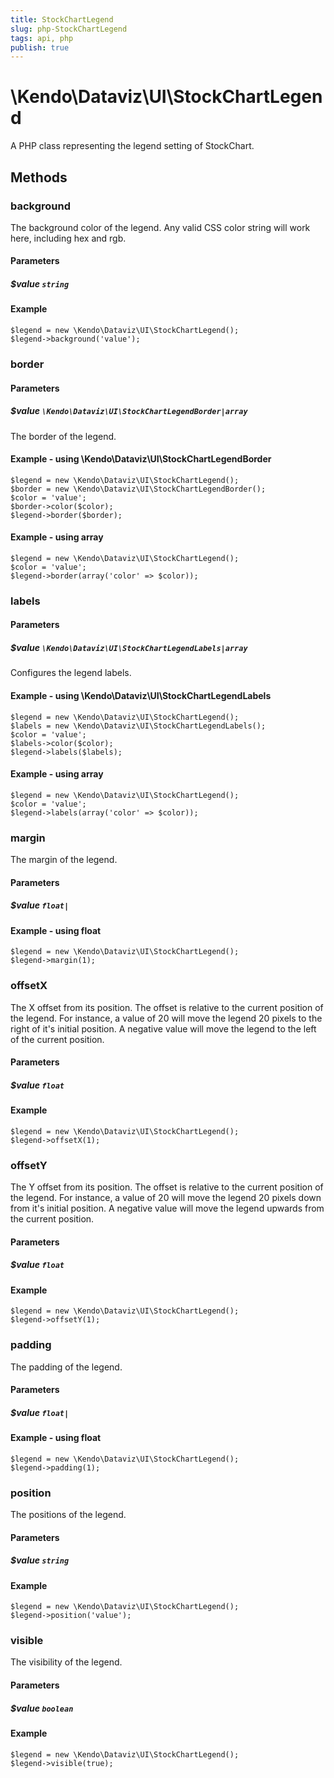 ```yaml
---
title: StockChartLegend
slug: php-StockChartLegend
tags: api, php
publish: true
---
```


# \Kendo\Dataviz\UI\StockChartLegend

A PHP class representing the legend setting of StockChart.


## Methods

### background
The background color of the legend. Any valid CSS color string will work here, including hex and rgb.
#### Parameters

##### $value `string`



#### Example 
    $legend = new \Kendo\Dataviz\UI\StockChartLegend();
    $legend->background('value');

### border

#### Parameters

##### $value `\Kendo\Dataviz\UI\StockChartLegendBorder|array`

The border of the legend.


#### Example - using \Kendo\Dataviz\UI\StockChartLegendBorder

    $legend = new \Kendo\Dataviz\UI\StockChartLegend();
    $border = new \Kendo\Dataviz\UI\StockChartLegendBorder();
    $color = 'value';
    $border->color($color);
    $legend->border($border);

#### Example - using array

    $legend = new \Kendo\Dataviz\UI\StockChartLegend();
    $color = 'value';
    $legend->border(array('color' => $color));

### labels

#### Parameters

##### $value `\Kendo\Dataviz\UI\StockChartLegendLabels|array`

Configures the legend labels.


#### Example - using \Kendo\Dataviz\UI\StockChartLegendLabels

    $legend = new \Kendo\Dataviz\UI\StockChartLegend();
    $labels = new \Kendo\Dataviz\UI\StockChartLegendLabels();
    $color = 'value';
    $labels->color($color);
    $legend->labels($labels);

#### Example - using array

    $legend = new \Kendo\Dataviz\UI\StockChartLegend();
    $color = 'value';
    $legend->labels(array('color' => $color));

### margin
The margin of the legend.
#### Parameters

##### $value `float|`



#### Example  - using float
    $legend = new \Kendo\Dataviz\UI\StockChartLegend();
    $legend->margin(1);

### offsetX
The X offset from its position.  The offset is relative to the current position of the legend.
For instance, a value of 20 will move the legend 20 pixels to the right of it's initial position.  A negative value will move the legend
to the left of the current position.
#### Parameters

##### $value `float`



#### Example 
    $legend = new \Kendo\Dataviz\UI\StockChartLegend();
    $legend->offsetX(1);

### offsetY
The Y offset from its position.  The offset is relative to the current position of the legend.
For instance, a value of 20 will move the legend 20 pixels down from it's initial position.  A negative value will move the legend
upwards from the current position.
#### Parameters

##### $value `float`



#### Example 
    $legend = new \Kendo\Dataviz\UI\StockChartLegend();
    $legend->offsetY(1);

### padding
The padding of the legend.
#### Parameters

##### $value `float|`



#### Example  - using float
    $legend = new \Kendo\Dataviz\UI\StockChartLegend();
    $legend->padding(1);

### position
The positions of the legend.
#### Parameters

##### $value `string`



#### Example 
    $legend = new \Kendo\Dataviz\UI\StockChartLegend();
    $legend->position('value');

### visible
The visibility of the legend.
#### Parameters

##### $value `boolean`



#### Example 
    $legend = new \Kendo\Dataviz\UI\StockChartLegend();
    $legend->visible(true);

